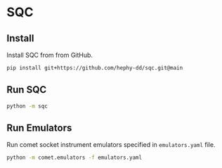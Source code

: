 # SQC

## Install

Install SQC from from GitHub.

```bash
pip install git+https://github.com/hephy-dd/sqc.git@main
```

## Run SQC

```bash
python -m sqc
```

## Run Emulators

Run comet socket instrument emulators specified in `emulators.yaml` file.

```bash
python -m comet.emulators -f emulators.yaml
```
